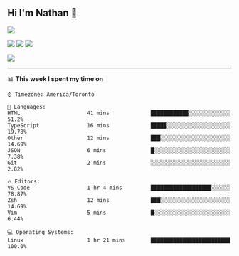 ## Hi I'm Nathan 👋

![](https://visitor-badge.laobi.icu/badge?page_id=nathan13888.visiter.badge)

[![](https://img.shields.io/badge/OS-Ubuntu-blue?style=flat-square&logo=ubuntu&logoColor=white)](https://en.wikipedia.org/wiki/Linux)
[![](https://img.shields.io/badge/Editor-VSCodeInsiders-blue?style=flat-square&logo=visual-studio-code&logoColor=white)](https://code.visualstudio.com/)
[![](https://img.shields.io/badge/Editor-Neovim-blue?style=flat-square&logo=vim&logoColor=white)](https://github.com/neovim/neovim)

![](https://github-readme-stats.vercel.app/api?username=Nathan13888&show_icons=true&theme=dracula&hide=["stars"]&count_private=true)

<!--![](https://github-readme-stats.vercel.app/api/top-langs/?username=Nathan13888)-->

---

<!--### 📊 Weekly Development Breakdown-->
<!--START_SECTION:waka-->
📊 **This week I spent my time on** 

```text
⌚︎ Timezone: America/Toronto

💬 Languages: 
HTML                     41 mins             ████████████░░░░░░░░░░░░░   51.2% 
TypeScript               16 mins             █████░░░░░░░░░░░░░░░░░░░░   19.78% 
Other                    12 mins             ███░░░░░░░░░░░░░░░░░░░░░░   14.69% 
JSON                     6 mins              █░░░░░░░░░░░░░░░░░░░░░░░░   7.38% 
Git                      2 mins              ░░░░░░░░░░░░░░░░░░░░░░░░░   2.82%

🔥 Editors: 
VS Code                  1 hr 4 mins         ███████████████████░░░░░░   78.87% 
Zsh                      12 mins             ███░░░░░░░░░░░░░░░░░░░░░░   14.69% 
Vim                      5 mins              █░░░░░░░░░░░░░░░░░░░░░░░░   6.44%

💻 Operating Systems: 
Linux                    1 hr 21 mins        █████████████████████████   100.0%

```


<!--END_SECTION:waka-->

<!--
---
-->
<!--
### Recent Public Activity
-->
<!--START_SECTION:activity-->
<!--END_SECTION:activity-->
